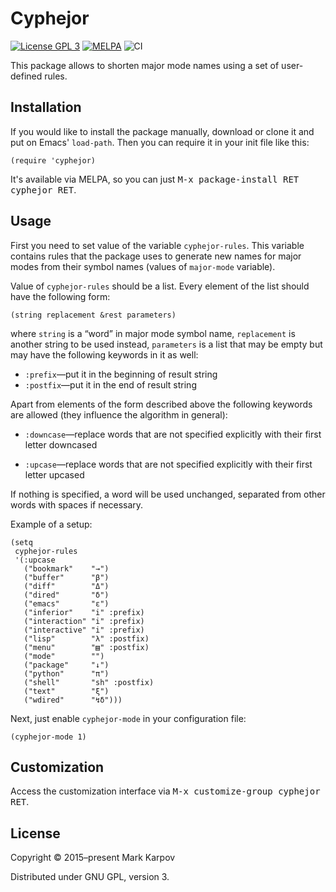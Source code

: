 # Cyphejor

[![License GPL 3](https://img.shields.io/badge/license-GPL_3-green.svg)](http://www.gnu.org/licenses/gpl-3.0.txt)
[![MELPA](https://melpa.org/packages/cyphejor-badge.svg)](https://melpa.org/#/cyphejor)
![CI](https://github.com/mrkkrp/cyphejor/workflows/CI/badge.svg?branch=master)

This package allows to shorten major mode names using a set of user-defined
rules.

## Installation

If you would like to install the package manually, download or clone it and
put on Emacs' `load-path`. Then you can require it in your init file like
this:

```emacs-lisp
(require 'cyphejor)
```

It's available via MELPA, so you can just <kbd>M-x package-install RET
cyphejor RET</kbd>.

## Usage

First you need to set value of the variable `cyphejor-rules`. This variable
contains rules that the package uses to generate new names for major modes
from their symbol names (values of `major-mode` variable).

Value of `cyphejor-rules` should be a list. Every element of the list should
have the following form:

```emacs-lisp
(string replacement &rest parameters)
```

where `string` is a “word” in major mode symbol name, `replacement` is
another string to be used instead, `parameters` is a list that may be empty
but may have the following keywords in it as well:

* `:prefix`—put it in the beginning of result string
* `:postfix`—put it in the end of result string

Apart from elements of the form described above the following keywords are
allowed (they influence the algorithm in general):

* `:downcase`—replace words that are not specified explicitly with their
  first letter downcased

* `:upcase`—replace words that are not specified explicitly with their first
  letter upcased

If nothing is specified, a word will be used unchanged, separated from other
words with spaces if necessary.

Example of a setup:

```emacs-lisp
(setq
 cyphejor-rules
 '(:upcase
   ("bookmark"    "→")
   ("buffer"      "β")
   ("diff"        "Δ")
   ("dired"       "δ")
   ("emacs"       "ε")
   ("inferior"    "i" :prefix)
   ("interaction" "i" :prefix)
   ("interactive" "i" :prefix)
   ("lisp"        "λ" :postfix)
   ("menu"        "▤" :postfix)
   ("mode"        "")
   ("package"     "↓")
   ("python"      "π")
   ("shell"       "sh" :postfix)
   ("text"        "ξ")
   ("wdired"      "↯δ")))
```

Next, just enable `cyphejor-mode` in your configuration file:

```emacs-lisp
(cyphejor-mode 1)
```

## Customization

Access the customization interface via <kbd>M-x customize-group cyphejor
RET</kbd>.

## License

Copyright © 2015–present Mark Karpov

Distributed under GNU GPL, version 3.
